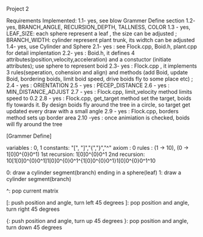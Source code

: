 ﻿
Project 2

Requirements Implemented:
1.1-  yes,  see blow Grammer Define section
1.2-  yes,  BRANCH_ANGLE, RECURSION_DEPTH, TALLNESS, COLOR
1.3 - yes,  LEAF_SIZE: each sphere represent a leaf , the size can be adjusted ; BRANCH_WIDTH: cylinder represent plant trunk, its widtch can be adjusted
1.4-  yes,  use Cylinder and Sphere
2.1-  yes : see Flock.cpp, Boid.h, plant.cpp for detail implentation
2.2-  yes : Boid.h, it defines 4 attributes(position,velocity,acceleration) and a constuctor (initiate attributes); use sphere to represent boid
2.3-  yes : Flock.cpp , it implements 3 rules(seperation, cohension and align) and methods (add Boid, update Boid, bordering boids, limit boid speed, drive boids fly to some place etc) ;
2.4 - yes : ORIENTATION
2.5 - yes : PECEP_DISTANCE
2.6 - yes : MIN_DISTANCE_ADJUST
2.7 - yes : Flock.cpp, limit_velocity method limits speed to 0.2
2.8 - yes : Flock.cpp, get_target method set the target, boids fly towards it. By design boids fly around the tree in a circle, so target get updated every draw with a small angle
2.9 - yes : Flock.cpp, borders method sets up border area
2.10 -yes : once animiation is checked, boids will fly around the tree



[Grammer Define]

variables : 0, 1
constants: "[", "]","{","}","^"
axiom  : 0
rules  : (1 → 10), (0 → 1[0]0^{0}0^1)
1st recursion: 1[0]0^{0}0^1
2nd recursion: 10[1[0]0^{0}0^1]1[0]0^{0}0^1^{1[0]0^{0}0^1}1[0]0^{0}0^1^10


0: draw a cylinder segment(branch) ending in a sphere(leaf)
1: draw a cylinder segment(branch)

^: pop current matrix

[: push position and angle, turn left 45 degrees
]: pop position and angle, turn right 45 degrees

{: push position and angle, turn up 45 degrees
}: pop position and angle, turn down 45 degrees

